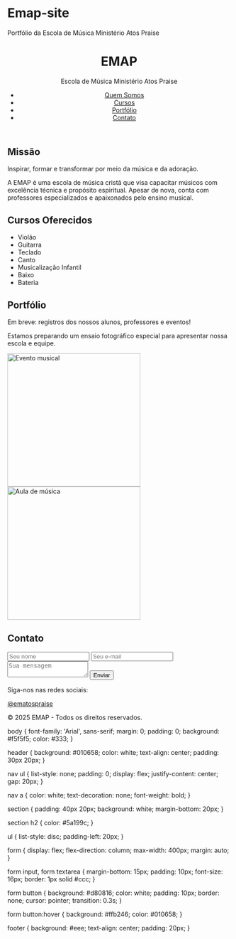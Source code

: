 # Emap-site
Portfólio da Escola de Música Ministério Atos Praise
<!DOCTYPE html>
<html lang="pt-BR">
<head>
  <meta charset="UTF-8">
  <meta name="viewport" content="width=device-width, initial-scale=1.0">
  <title>EMAP - Escola de Música Ministério Atos Praise</title>
  <link rel="stylesheet" href="style.css">
</head>
<body>
  <header>
    <h1>EMAP</h1>
    <p>Escola de Música Ministério Atos Praise</p>
    <nav>
      <ul>
        <li><a href="#quem-somos">Quem Somos</a></li>
        <li><a href="#cursos">Cursos</a></li>
        <li><a href="#portfolio">Portfólio</a></li>
        <li><a href="#contato">Contato</a></li>
      </ul>
    </nav>
  </header>

  <section id="quem-somos">
    <h2>Missão</h2>
    <p>Inspirar, formar e transformar por meio da música e da adoração.</p>
    <p>A EMAP é uma escola de música cristã que visa capacitar músicos com excelência técnica e propósito espiritual. Apesar de nova, conta com professores especializados e apaixonados pelo ensino musical.</p>
  </section>

  <section id="cursos">
    <h2>Cursos Oferecidos</h2>
    <ul>
      <li>Violão</li>
      <li>Guitarra</li>
      <li>Teclado</li>
      <li>Canto</li>
      <li>Musicalização Infantil</li>
      <li>Baixo</li>
      <li>Bateria</li>
    </ul>
  </section>

  <section id="portfolio">
    <h2>Portfólio</h2>
    <p>Em breve: registros dos nossos alunos, professores e eventos!</p>
    <p>Estamos preparando um ensaio fotográfico especial para apresentar nossa escola e equipe.</p>
    <img src="imagens/evento1.jpg" alt="Evento musical" width="300">
    <img src="imagens/aula1.jpg" alt="Aula de música" width="300">
  </section>

  <section id="contato">
    <h2>Contato</h2>
    <form action="https://formspree.io/f/mnqekgwp" method="POST">
      <input type="text" name="nome" placeholder="Seu nome" required>
      <input type="email" name="email" placeholder="Seu e-mail" required>
      <textarea name="mensagem" placeholder="Sua mensagem" required></textarea>
      <button type="submit">Enviar</button>
    </form>
  </section>

  <footer>
    <p>Siga-nos nas redes sociais:</p>
    <a href="https://instagram.com/ematospraise" target="_blank">@ematospraise</a>
    <p>&copy; 2025 EMAP - Todos os direitos reservados.</p>
  </footer>
</body>
</html>
body {
  font-family: 'Arial', sans-serif;
  margin: 0;
  padding: 0;
  background: #f5f5f5;
  color: #333;
}

header {
  background: #010658;
  color: white;
  text-align: center;
  padding: 30px 20px;
}

nav ul {
  list-style: none;
  padding: 0;
  display: flex;
  justify-content: center;
  gap: 20px;
}

nav a {
  color: white;
  text-decoration: none;
  font-weight: bold;
}

section {
  padding: 40px 20px;
  background: white;
  margin-bottom: 20px;
}

section h2 {
  color: #5a199c;
}

ul {
  list-style: disc;
  padding-left: 20px;
}

form {
  display: flex;
  flex-direction: column;
  max-width: 400px;
  margin: auto;
}

form input, form textarea {
  margin-bottom: 15px;
  padding: 10px;
  font-size: 16px;
  border: 1px solid #ccc;
}

form button {
  background: #d80816;
  color: white;
  padding: 10px;
  border: none;
  cursor: pointer;
  transition: 0.3s;
}

form button:hover {
  background: #ffb246;
  color: #010658;
}

footer {
  background: #eee;
  text-align: center;
  padding: 20px;
}